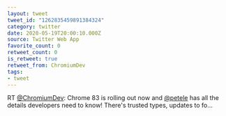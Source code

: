 ```yaml
---
layout: tweet
tweet_id: "1262835459891384324"
category: twitter
date: 2020-05-19T20:00:10.000Z
source: Twitter Web App
favorite_count: 0
retweet_count: 0
is_retweet: true
retweet_from: ChromiumDev
tags:
- tweet
---
```


RT [@ChromiumDev](https://twitter.com/@ChromiumDev): Chrome 83 is rolling out now and [@petele](https://twitter.com/@petele) has all the details developers need to know! There's trusted types, updates to fo…
